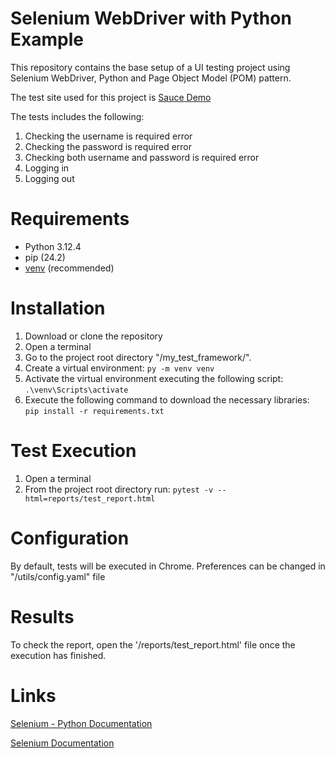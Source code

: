 # Selenium WebDriver with Python Example

This repository contains the base setup of a UI testing project using Selenium WebDriver, Python and Page Object Model (POM) pattern.

The test site used for this project is [Sauce Demo](<https://www.saucedemo.com/>)

The tests includes the following:
1. Checking the username is required error
2. Checking the password is required error
3. Checking both username and password is required error
4. Logging in
5. Logging out

# Requirements

* Python 3.12.4
* pip (24.2)
* [venv](<https://packaging.python.org/guides/installing-using-pip-and-virtual-environments/>) (recommended)

# Installation

1. Download or clone the repository 
2. Open a terminal
3. Go to the project root directory "/my_test_framework/".
4. Create a virtual environment: `py -m venv venv`
5. Activate the virtual environment executing the following script: `.\venv\Scripts\activate`
6. Execute the following command to download the necessary libraries:  `pip install -r requirements.txt`

# Test Execution

1. Open a terminal
2. From the project root directory run: `pytest -v --html=reports/test_report.html`

# Configuration

By default, tests will be executed in Chrome. Preferences can be changed in "/utils/config.yaml" file

# Results

To check the report, open the '/reports/test_report.html' file once the execution has finished.

# Links
   [Selenium - Python Documentation](<https://selenium-python.readthedocs.io/>)
   
   [Selenium Documentation](<https://www.selenium.dev/documentation/>)